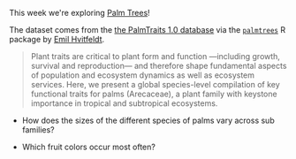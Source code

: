 This week we're exploring [Palm Trees](https://www.nature.com/articles/s41597-019-0189-0)! 

The dataset comes from the [the PalmTraits 1.0 database](https://www.nature.com/articles/s41597-019-0189-0) via the [`palmtrees`](https://github.com/EmilHvitfeldt/palmtrees) R package by [Emil Hvitfeldt](https://github.com/EmilHvitfeldt).

> Plant traits are critical to plant form and function —including growth, survival and reproduction— and therefore shape fundamental aspects of population and ecosystem dynamics as well as ecosystem services. Here, we present a global species-level compilation of key functional traits for palms (Arecaceae), a plant family with keystone importance in tropical and subtropical ecosystems.

- How does the sizes of the different species of palms vary across sub families?

- Which fruit colors occur most often?

